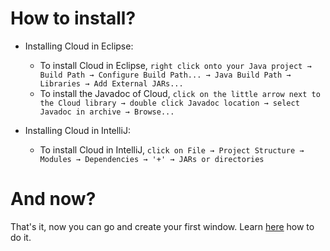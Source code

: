 # How to install?
- Installing Cloud in Eclipse:
	- To install Cloud in Eclipse, ```right click onto your Java project → Build Path → Configure Build Path... → Java Build Path → Libraries → Add External JARs...```
	- To install the Javadoc of Cloud, ```click on the little arrow next to the Cloud library → double click Javadoc location → select Javadoc in archive → Browse...```

- Installing Cloud in IntelliJ:
	- To install Cloud in IntelliJ, ```click on File → Project Structure → Modules → Dependencies → '+' → JARs or directories```

# And now?
That's it, now you can go and create your first window. Learn [here](https://github.com/iotacb/Cloud-Library/blob/master/tutorials/Creating%20a%20window/creating-a-window.md) how to do it.
